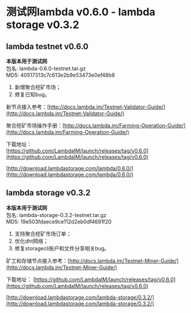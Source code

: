 # 测试网lambda v0.6.0 - lambda storage v0.3.2

## lambda testnet v0.6.0

**本版本用于测试网**  
包名: lambda-0.6.0-testnet.tar.gz  
MD5: 40517313c7c613e2b9e53473e0ef48b8
  
1. 新增聚合挖矿市场；
2. 修复已知bug。

新节点接入参考：[http://docs.lambda.im/Testnet-Validator-Guide/](http://docs.lambda.im/Testnet-Validator-Guide/)  

聚合挖矿市场操作手册：[http://docs.lambda.im/Farming-Operation-Guide/](http://docs.lambda.im/Farming-Operation-Guide/)

下载地址：  
[https://github.com/LambdaIM/launch/releases/tag/v0.6.0](https://github.com/LambdaIM/launch/releases/tag/v0.6.0)

[http://download.lambdastorage.com/lambda/0.6.0/](http://download.lambdastorage.com/lambda/0.6.0/)

## lambda storage v0.3.2

**本版本用于测试网**  
包名: lambda-storage-0.3.2-testnet.tar.gz  
MD5: 19e503fdaece9ce112d2eb0df4691f20

1. 支持聚合挖矿市场订单；
2. 优化dht网络；
3. 修复storagecli账户和文件分享相关bug。

矿工和存储节点接入参考：[http://docs.lambda.im/Testnet-Miner-Guide/](http://docs.lambda.im/Testnet-Miner-Guide/) 

下载地址： 
[https://github.com/LambdaIM/launch/releases/tag/v0.6.0](https://github.com/LambdaIM/launch/releases/tag/v0.6.0)

[http://download.lambdastorage.com/lambda-storage/0.3.2/](http://download.lambdastorage.com/lambda-storage/0.3.2/)